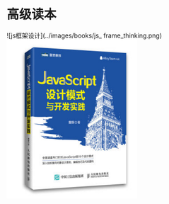 # 高级读本

![js框架设计](../images/books/js_ frame_thinking.png)    
![js设计模式](../images/books/js_thinking.png)
